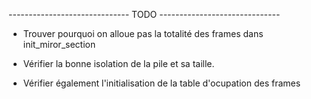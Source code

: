------------------------------ TODO ------------------------------

- Trouver pourquoi on alloue pas la totalité des frames dans init_miror_section

- Vérifier la bonne isolation de la pile et sa taille.

- Vérifier également l'initialisation de la table d'ocupation des frames